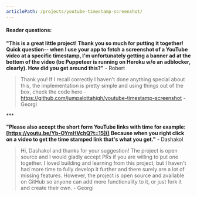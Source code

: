 ```yaml
---
articlePath: /projects/youtube-timestamp-screenshot/
---
```


#### Reader questions:

**"This is a great little project! Thank you so much for putting it together! Quick question-- when I use your app to fetch a screenshot of a YouTube video at a specific timestamp, I'm unfortunately getting a banner ad at the bottom of the video (bc Puppeteer is running on Heroku w/o an adblocker, clearly). How did you get around this?"** - Robert

> Thank you! If I recall correctly I haven't done anything special about this, the implementation is pretty simple and using things out of the box, check the code here - https://github.com/jumpalottahigh/youtube-timestamp-screenshot - Georgi

\*\*\*

**"Please also accept the short form YouTube links with time for example: [https://youtu.be/Yb-OYmHVchQ?t=15]() Because when you right click on a video to get the time stamped link that's what you get."** - Dashakol

> Hi, Dashakol and thanks for your suggestion! The project is open source and I would gladly accept PRs if you are willing to put one together. I loved building and learning from this project, but I haven't had more time to fully develop it further and there surely are a lot of missing features. However, the project is open source and available on GitHub so anyone can add more functionality to it, or just fork it and create their own. - Georgi
